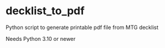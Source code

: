 # decklist_to_pdf
Python script to generate printable pdf file from MTG decklist

Needs Python 3.10 or newer
